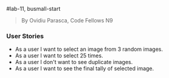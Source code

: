 #lab-11, busmall-start
> By Ovidiu Parasca, Code Fellows N9

### User Stories
* As a user I want to select an image from 3 random images.
* As a user I want to select 25 times.
* As a user I don't want to see duplicate images.
* As a user I want to see the final tally of selected image.
